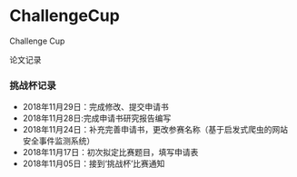 # ChallengeCup
Challenge Cup

论文记录




### 挑战杯记录

* 2018年11月29日：完成修改、提交申请书
* 2018年11月28日:完成申请书研究报告编写
* 2018年11月24日：补充完善申请书，更改参赛名称（基于启发式爬虫的网站安全事件监测系统）
* 2018年11月17日：初次拟定比赛题目，填写申请表
* 2018年11月05日：接到‘挑战杯’比赛通知


